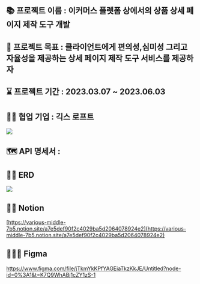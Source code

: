 ## 📚 프로젝트 이름 : 이커머스 플렛폼 상에서의 상품 상세 페이지 제작 도구 개발

## 💪 프로젝트 목표 : 클라이언트에게 편의성,심미성 그리고 자율성을 제공하는 상세 페이지 제작 도구 서비스를 제공하자

## ⌛️ 프로젝트 기간 : 2023.03.07 ~ 2023.06.03

## 👨‍💼 협업 기업 : 긱스 로프트
![](https://velog.velcdn.com/images/choidongkuen/post/6add2bc9-e93d-4c9e-91b8-cefb1bc02f63/image.png)

## 🗺️ API 명세서 : 

## 👨‍💻 ERD
![](https://velog.velcdn.com/images/choidongkuen/post/a6b64940-7638-4200-a048-9d79b6c82a8a/image.png)

## 👨‍💻 Notion 
[https://various-middle-7b5.notion.site/a7e5def90f2c4029ba5d2064078924e2](https://various-middle-7b5.notion.site/a7e5def90f2c4029ba5d2064078924e2)

## 👩🏼‍💻 Figma
https://www.figma.com/file/jTkmYkKPfYAGEiaTkzKkJE/Untitled?node-id=0%3A1&t=K7Q9WhABj1cZY1zS-1





